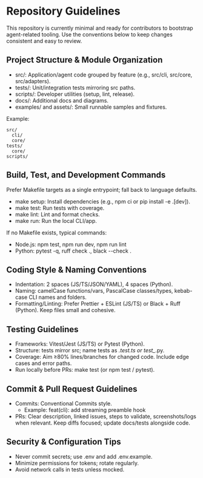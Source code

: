 # Repository Guidelines

This repository is currently minimal and ready for contributors to bootstrap agent-related tooling. Use the conventions below to keep changes consistent and easy to review.

## Project Structure & Module Organization
- src/: Application/agent code grouped by feature (e.g., src/cli, src/core, src/adapters).
- tests/: Unit/integration tests mirroring src paths.
- scripts/: Developer utilities (setup, lint, release).
- docs/: Additional docs and diagrams.
- examples/ and assets/: Small runnable samples and fixtures.

Example:
```
src/
  cli/
  core/
tests/
  core/
scripts/
```

## Build, Test, and Development Commands
Prefer Makefile targets as a single entrypoint; fall back to language defaults.
- make setup: Install dependencies (e.g., npm ci or pip install -e .[dev]).
- make test: Run tests with coverage.
- make lint: Lint and format checks.
- make run: Run the local CLI/app.

If no Makefile exists, typical commands:
- Node.js: npm test, npm run dev, npm run lint
- Python: pytest -q, ruff check ., black --check .

## Coding Style & Naming Conventions
- Indentation: 2 spaces (JS/TS/JSON/YAML), 4 spaces (Python).
- Naming: camelCase functions/vars, PascalCase classes/types, kebab-case CLI names and folders.
- Formatting/Linting: Prefer Prettier + ESLint (JS/TS) or Black + Ruff (Python). Keep files small and cohesive.

## Testing Guidelines
- Frameworks: Vitest/Jest (JS/TS) or Pytest (Python).
- Structure: tests mirror src; name tests as *.test.ts or test_*.py.
- Coverage: Aim ≥80% lines/branches for changed code. Include edge cases and error paths.
- Run locally before PRs: make test (or npm test / pytest).

## Commit & Pull Request Guidelines
- Commits: Conventional Commits style.
  - Example: feat(cli): add streaming preamble hook
- PRs: Clear description, linked issues, steps to validate, screenshots/logs when relevant. Keep diffs focused; update docs/tests alongside code.

## Security & Configuration Tips
- Never commit secrets; use .env and add .env.example.
- Minimize permissions for tokens; rotate regularly.
- Avoid network calls in tests unless mocked.

